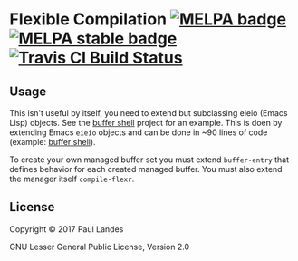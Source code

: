 # Flexible Compilation [![MELPA badge][melpa-badge]][melpa-link] [![MELPA stable badge][melpa-stable-badge]][melpa-stable-link] [![Travis CI Build Status][travis-badge]][travis-link]

  [melpa-link]: https://melpa.org/#/compile-flex
  [melpa-stable-link]: https://stable.melpa.org/#/compile-flex
  [melpa-badge]: https://melpa.org/packages/compile-flex-badge.svg
  [melpa-stable-badge]: https://stable.melpa.org/packages/compile-flex-badge.svg
  [travis-link]: https://travis-ci.org/plandes/compile-flex
  [travis-badge]: https://travis-ci.org/plandes/compile-flex.svg?branch=master




## Usage

This isn't useful by itself, you need to extend but subclassing eieio (Emacs
Lisp) objects.  See the [buffer shell](https://github.com/plandes/bshell)
project for an example.  This is doen by extending Emacs `eieio` objects and
can be done in ~90 lines of code
(example: [buffer shell](https://github.com/plandes/bshell)).

To create your own managed buffer set you must extend `buffer-entry` that
defines behavior for each created managed buffer.  You must also extend the
manager itself `compile-flexr`.


## License

Copyright © 2017 Paul Landes

GNU Lesser General Public License, Version 2.0
